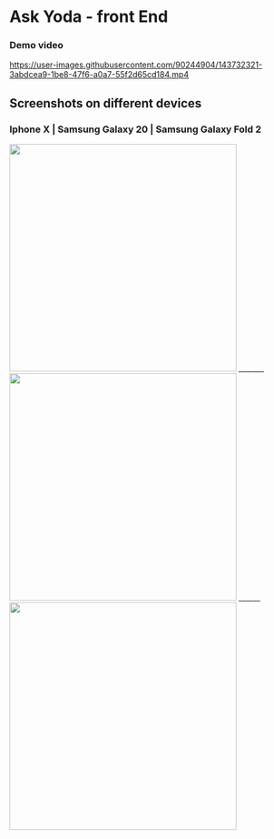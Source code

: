# Ask Yoda - front End  

### Demo video  

https://user-images.githubusercontent.com/90244904/143732321-3abdcea9-1be8-47f6-a0a7-55f2d65cd184.mp4

## Screenshots on different devices
### Iphone X | Samsung Galaxy 20 | Samsung Galaxy Fold 2
<!-- <style>
    div {
        text-align: center;
    }
</style>
 -->
 
<div>
    <img src="https://user-images.githubusercontent.com/90244904/143732680-2b80fa22-da4c-47e9-828b-496816850236.png" height="400" /> _______
    <img src="https://user-images.githubusercontent.com/90244904/143733088-b3dba2af-0ccb-4016-84e7-c91676116dfc.png" height="400"  /> ______    
    <img src="https://user-images.githubusercontent.com/90244904/143733138-5ced0956-53a1-44f6-80ec-1db45900b3b1.png" height="400" />  
</div>
